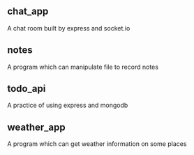 ## chat_app
A chat room built by express and socket.io

## notes
A program which can manipulate file to record notes

## todo_api
A practice of using express and mongodb 

## weather_app
A program which can get weather information on some places

